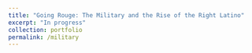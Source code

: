 ```yaml
---
title: "Going Rouge: The Military and the Rise of the Right Latino"
excerpt: "In progress"
collection: portfolio
permalink: /military
---
```

